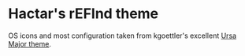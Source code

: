 # Hactar's rEFInd theme

OS icons and most configuration taken from kgoettler's excellent [Ursa Major theme](https://github.com/kgoettler/ursamajor-rEFInd).
